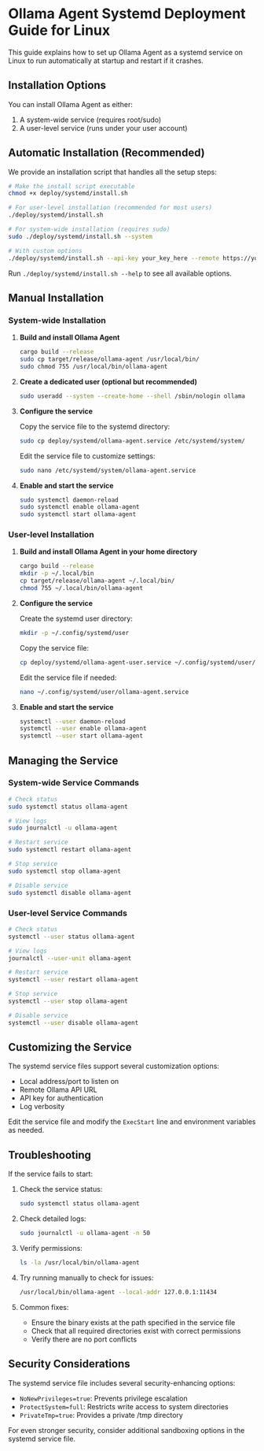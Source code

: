 # Ollama Agent Systemd Deployment Guide for Linux

This guide explains how to set up Ollama Agent as a systemd service on Linux to run automatically at startup and restart if it crashes.

## Installation Options

You can install Ollama Agent as either:
1. A system-wide service (requires root/sudo)
2. A user-level service (runs under your user account)

## Automatic Installation (Recommended)

We provide an installation script that handles all the setup steps:

```bash
# Make the install script executable
chmod +x deploy/systemd/install.sh

# For user-level installation (recommended for most users)
./deploy/systemd/install.sh

# For system-wide installation (requires sudo)
sudo ./deploy/systemd/install.sh --system

# With custom options
./deploy/systemd/install.sh --api-key your_key_here --remote https://your-server.com
```

Run `./deploy/systemd/install.sh --help` to see all available options.

## Manual Installation

### System-wide Installation

1. **Build and install Ollama Agent**

   ```bash
   cargo build --release
   sudo cp target/release/ollama-agent /usr/local/bin/
   sudo chmod 755 /usr/local/bin/ollama-agent
   ```

2. **Create a dedicated user (optional but recommended)**

   ```bash
   sudo useradd --system --create-home --shell /sbin/nologin ollama
   ```

3. **Configure the service**

   Copy the service file to the systemd directory:
   ```bash
   sudo cp deploy/systemd/ollama-agent.service /etc/systemd/system/
   ```

   Edit the service file to customize settings:
   ```bash
   sudo nano /etc/systemd/system/ollama-agent.service
   ```

4. **Enable and start the service**

   ```bash
   sudo systemctl daemon-reload
   sudo systemctl enable ollama-agent
   sudo systemctl start ollama-agent
   ```

### User-level Installation

1. **Build and install Ollama Agent in your home directory**

   ```bash
   cargo build --release
   mkdir -p ~/.local/bin
   cp target/release/ollama-agent ~/.local/bin/
   chmod 755 ~/.local/bin/ollama-agent
   ```

2. **Configure the service**

   Create the systemd user directory:
   ```bash
   mkdir -p ~/.config/systemd/user
   ```

   Copy the service file:
   ```bash
   cp deploy/systemd/ollama-agent-user.service ~/.config/systemd/user/ollama-agent.service
   ```

   Edit the service file if needed:
   ```bash
   nano ~/.config/systemd/user/ollama-agent.service
   ```

3. **Enable and start the service**

   ```bash
   systemctl --user daemon-reload
   systemctl --user enable ollama-agent
   systemctl --user start ollama-agent
   ```

## Managing the Service

### System-wide Service Commands

```bash
# Check status
sudo systemctl status ollama-agent

# View logs
sudo journalctl -u ollama-agent

# Restart service
sudo systemctl restart ollama-agent

# Stop service
sudo systemctl stop ollama-agent

# Disable service
sudo systemctl disable ollama-agent
```

### User-level Service Commands

```bash
# Check status
systemctl --user status ollama-agent

# View logs
journalctl --user-unit ollama-agent

# Restart service
systemctl --user restart ollama-agent

# Stop service
systemctl --user stop ollama-agent

# Disable service
systemctl --user disable ollama-agent
```

## Customizing the Service

The systemd service files support several customization options:

- Local address/port to listen on
- Remote Ollama API URL
- API key for authentication
- Log verbosity

Edit the service file and modify the `ExecStart` line and environment variables as needed.

## Troubleshooting

If the service fails to start:

1. Check the service status:
   ```bash
   sudo systemctl status ollama-agent
   ```

2. Check detailed logs:
   ```bash
   sudo journalctl -u ollama-agent -n 50
   ```

3. Verify permissions:
   ```bash
   ls -la /usr/local/bin/ollama-agent
   ```

4. Try running manually to check for issues:
   ```bash
   /usr/local/bin/ollama-agent --local-addr 127.0.0.1:11434
   ```

5. Common fixes:
   - Ensure the binary exists at the path specified in the service file
   - Check that all required directories exist with correct permissions
   - Verify there are no port conflicts

## Security Considerations

The systemd service file includes several security-enhancing options:
- `NoNewPrivileges=true`: Prevents privilege escalation
- `ProtectSystem=full`: Restricts write access to system directories
- `PrivateTmp=true`: Provides a private /tmp directory

For even stronger security, consider additional sandboxing options in the systemd service file.